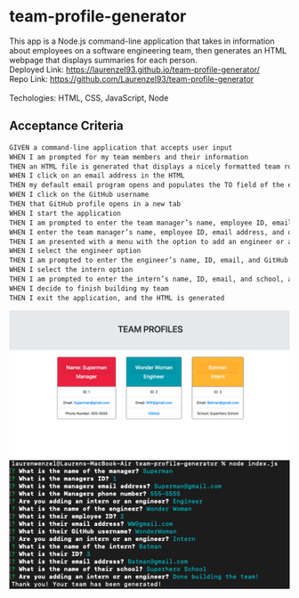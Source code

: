# team-profile-generator
This app is a Node.js command-line application that takes in information about employees on a software engineering team, then generates an HTML webpage that displays summaries for each person.
<br>
Deployed Link: https://laurenzel93.github.io/team-profile-generator/ <br>
Repo Link: https://github.com/Laurenzel93/team-profile-generator <br>
<br>
Techologies: HTML, CSS, JavaScript, Node<br>

## Acceptance Criteria
```md
GIVEN a command-line application that accepts user input
WHEN I am prompted for my team members and their information
THEN an HTML file is generated that displays a nicely formatted team roster based on user input
WHEN I click on an email address in the HTML
THEN my default email program opens and populates the TO field of the email with the address
WHEN I click on the GitHub username
THEN that GitHub profile opens in a new tab
WHEN I start the application
THEN I am prompted to enter the team manager’s name, employee ID, email address, and office number
WHEN I enter the team manager’s name, employee ID, email address, and office number
THEN I am presented with a menu with the option to add an engineer or an intern or to finish building my team
WHEN I select the engineer option
THEN I am prompted to enter the engineer’s name, ID, email, and GitHub username, and I am taken back to the menu
WHEN I select the intern option
THEN I am prompted to enter the intern’s name, ID, email, and school, and I am taken back to the menu
WHEN I decide to finish building my team
THEN I exit the application, and the HTML is generated
```

![Screenshot](assets/team-profile-generator1.png)
![Screenshot](assets/team-profile-generator2.png)